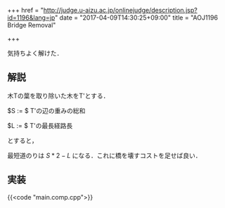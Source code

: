 +++
href = "http://judge.u-aizu.ac.jp/onlinejudge/description.jsp?id=1196&lang=jp"
date = "2017-04-09T14:30:25+09:00"
title = "AOJ1196 Bridge Removal"

+++

<!--more-->

気持ちよく解けた．

## 解説

木Tの葉を取り除いた木をT'とする．

$S := $ T'の辺の重みの総和

$L := $ T'の最長経路長

とすると，

最短道のりは $S * 2 - L$ になる．これに橋を壊すコストを足せば良い．

## 実装

{{<code "main.comp.cpp">}}